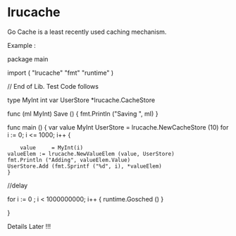 lrucache
========

Go Cache is a least recently used caching mechanism. 

Example :

package main 

import (
	"lrucache"
	"fmt"
	"runtime"
)

// End of Lib. Test Code follows

type MyInt int
var UserStore *lrucache.CacheStore

func (mI MyInt) Save () {
	fmt.Println ("Saving ", mI)
}

func main () {
var value MyInt
UserStore = lrucache.NewCacheStore (10)
for i := 0; i <= 1000; i++ {
	
        value     = MyInt(i)
	valueElem := lrucache.NewValueElem (value, UserStore)
	fmt.Println ("Adding", valueElem.Value) 
	UserStore.Add (fmt.Sprintf ("%d", i), *valueElem)
	}
//delay 

for i := 0 ; i < 1000000000; i++ {
	runtime.Gosched ()
	}

}


Details Later !!!
